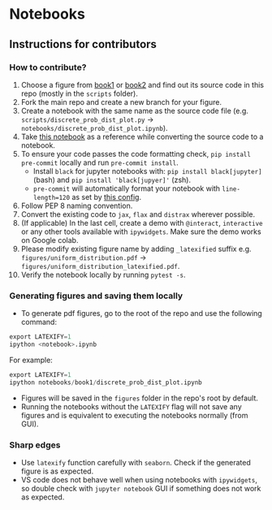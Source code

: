 # Notebooks

## Instructions for contributors

### How to contribute?

1. Choose a figure from [book1](https://probml.github.io/pml-book/book1.html) or [book2](https://probml.github.io/pml-book/book2.html) and find out its source code in this repo (mostly in the `scripts` folder).
2. Fork the main repo and create a new branch for your figure.
3. Create a notebook with the same name as the source code file (e.g. `scripts/discrete_prob_dist_plot.py` -> `notebooks/discrete_prob_dist_plot.ipynb`).
4. Take [this notebook](https://github.com/probml/pyprobml/blob/master/notebooks/book1/discrete_prob_dist_plot.ipynb) as a reference while converting the source code to a notebook.
5. To ensure your code passes the code formatting check, `pip install pre-commit` locally and run `pre-commit install`.
    * Install `black` for jupyter notebooks with: `pip install black[jupyter]` (bash) and `pip install 'black[jupyer]'` (zsh).
    * `pre-commit` will automatically format your notebook with `line-length=120` as set by [this config](https://github.com/probml/pyprobml/blob/master/.pre-commit-config.yaml).
6. Follow PEP 8 naming convention.
7. Convert the existing code to `jax`, `flax` and `distrax` wherever possible.
8. (If applicable) In the last cell, create a demo with `@interact`, `interactive` or any other tools available with `ipywidgets`. Make sure the demo works on Google colab.
9. Please modify existing figure name by adding `_latexified` suffix e.g. `figures/uniform_distribution.pdf` -> `figures/uniform_distribution_latexified.pdf`.
10. Verify the notebook locally by running `pytest -s`.

### Generating figures and saving them locally
* To generate pdf figures, go to the root of the repo and use the following command:
```py
export LATEXIFY=1
ipython <notebook>.ipynb
```
For example:
```py
export LATEXIFY=1
ipython notebooks/book1/discrete_prob_dist_plot.ipynb
```

* Figures will be saved in the `figures` folder in the repo's root by default.
* Running the notebooks without the `LATEXIFY` flag will not save any figures and is equivalent to executing the notebooks normally (from GUI).

### Sharp edges

* Use `latexify` function carefully with `seaborn`. Check if the generated figure is as expected.
* VS code does not behave well when using notebooks with `ipywidgets`, so double check with `jupyter notebook` GUI if something does not work as expected.
